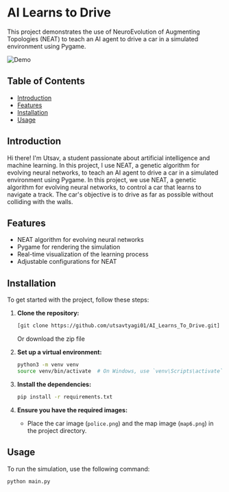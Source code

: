 # AI Learns to Drive

This project demonstrates the use of NeuroEvolution of Augmenting Topologies (NEAT) to teach an AI agent to drive a car in a simulated environment using Pygame.

![Demo](demo.gif)

## Table of Contents

- [Introduction](#introduction)
- [Features](#features)
- [Installation](#installation)
- [Usage](#usage)

## Introduction

Hi there! I'm Utsav, a student passionate about artificial intelligence and machine learning. In this project, I use NEAT, a genetic algorithm for evolving neural networks, to teach an AI agent to drive a car in a simulated environment using Pygame. 
In this project, we use NEAT, a genetic algorithm for evolving neural networks, to control a car that learns to navigate a track. The car's objective is to drive as far as possible without colliding with the walls.

## Features

- NEAT algorithm for evolving neural networks
- Pygame for rendering the simulation
- Real-time visualization of the learning process
- Adjustable configurations for NEAT

## Installation

To get started with the project, follow these steps:

1. **Clone the repository:**
    ```bash
    [git clone https://github.com/utsavtyagi01/AI_Learns_To_Drive.git]
    
    ```
    Or download the zip file

2. **Set up a virtual environment:**
    ```bash
    python3 -m venv venv
    source venv/bin/activate  # On Windows, use `venv\Scripts\activate`
    ```

3. **Install the dependencies:**
    ```bash
    pip install -r requirements.txt
    ```

4. **Ensure you have the required images:**
    - Place the car image (`police.png`) and the map image (`map6.png`) in the project directory.

## Usage

To run the simulation, use the following command:

```bash
python main.py
